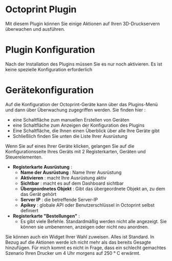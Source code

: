 # Octoprint Plugin

Mit diesem Plugin können Sie einige Aktionen auf Ihren 3D-Druckservern überwachen und ausführen.

# Plugin Konfiguration 

Nach der Installation des Plugins müssen Sie es nur noch aktivieren. Es ist keine spezielle Konfiguration erforderlich

# Gerätekonfiguration 

Auf die Konfiguration der Octoprint-Geräte kann über das Plugins-Menü und dann über Überwachung zugegriffen werden. Sie finden hier :

-   eine Schaltfläche zum manuellen Erstellen von Geräten
-   eine Schaltfläche zum Anzeigen der Konfiguration des Plugins
-   Eine Schaltfläche, die Ihnen einen Überblick über alle Ihre Geräte gibt
-   Schließlich finden Sie unten die Liste Ihrer Ausrüstung

Wenn Sie auf eines Ihrer Geräte klicken, gelangen Sie auf die Konfigurationsseite Ihres Geräts mit 2 Registerkarten, Geräten und Steuerelementen.

-   **Registerkarte Ausrüstung** :
    -   **Name der Ausrüstung** : Name Ihrer Ausrüstung
    -   **Aktivieren** : macht Ihre Ausrüstung aktiv
    -   **Sichtbar** : macht es auf dem Dashboard sichtbar
    -   **Übergeordnetes Objekt** : Gibt das übergeordnete Objekt an, zu dem das Gerät gehört
    -   **Server IP** : die betreffende Server-IP
    -   **Apikey** : globale API oder Benutzerschlüssel in Octoprint selbst definiert
-   **Registerkarte &quot;Bestellungen&quot;** :
    -   Es gibt viele Befehle. Standardmäßig werden nicht alle angezeigt. Sie können sie umbenennen, anzeigen oder nicht neu anordnen.

Sie können auch ein Widget Ihrer Wahl zuweisen. Alles ist Standard. In Bezug auf die Aktionen werde ich nicht mehr als das bereits Gesagte hinzufügen.
Für mich kommt es nicht in Frage, dass ein schlecht gemachtes Szenario Ihren Drucker um 4 Uhr morgens auf 250 ° C erwärmt.
